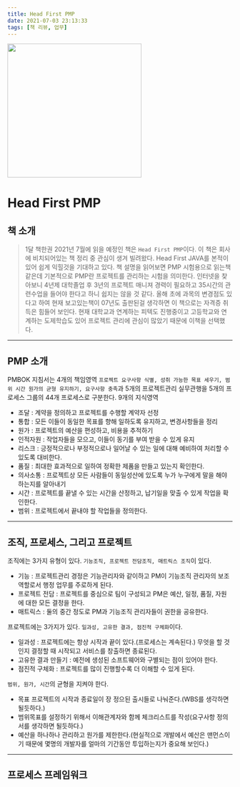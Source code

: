 ```yaml
---
title: Head First PMP
date: 2021-07-03 23:13:33
tags: [책 리뷰, 업무]
---
```


<img src="book.jpg" width="300">

# Head First PMP

## 책 소개

> 1달 책한권 2021년 7월에 읽을 예정인 책은 `Head First PMP`이다.
> 이 책은 회사에 비치되어있는 책 정리 중 관심이 생겨 빌려왔다.
> Head First JAVA를 본적이 있어 쉽게 익힐것을 기대하고 있다.
> 책 설명을 읽어보면 PMP 시험용으로 읽는책 같은데 기본적으로 PMP란 프로젝트를 관리하는 시험을 의미한다.
> 인터넷을 찾아보니 4년제 대학졸업 후 3년의 프로젝트 매니져 경력이 필요하고 35시간의 관련수업을 들어야 한다고 하니 쉽지는 않을 것 같다.
> 올해 초에 과목의 변경점도 있다고 하여 현재 보고있는책이 07년도 출판된걸 생각하면 이 책으로는 자격증 취득은 힘들어 보인다.
> 현재 대학교과 연계하는 피텍도 진행중이고 고등학교와 연계하는 도제학습도 있어 프로젝트 관리에 관심이 많았기 때문에 이책을 선택했다.

---

## PMP 소개

PMBOK 지침서는 4개의 책임영역 `프로젝트 요구사항 식별, 성취 가능한 목표 세우기, 범위 시간 원가의 균형 유지하기, 요구사항 충족`과
5개의 프로젝트관리 실무관행을 5개의 프로세스 그룹의 44개 프로세스로 구분한다.
9개의 지식영역

- 조달 : 계약을 정의하고 프로젝트를 수행할 계약자 선정
- 통합 : 모든 이들이 동일한 목표를 향해 일하도록 유지하고, 변경사항들을 정리
- 원가 : 프로젝트의 예산을 편성하고, 비용을 추적하기
- 인적자원 : 작업자들을 모으고, 이들이 동기를 부여 받을 수 있게 유지
- 리스크 : 긍정적으로나 부정적으로나 일어날 수 있는 일에 대해 예비하여 처리할 수 있도록 대비한다.
- 품질 : 최대한 효과적으로 일하여 정확한 제품을 만들고 있는지 확인한다.
- 의사소통 : 프로젝트상 모든 사람들이 동일성산에 있도록 누가 누구에게 말을 해야 하는지를 알아내기
- 시간 : 프로젝트를 끝낼 수 있는 시간을 산정하고, 납기일을 맞출 수 있게 작업을 확인한다.
- 범위 : 프로젝트에서 끝내야 할 작업들을 정의한다.

---

## 조직, 프로세스, 그리고 프로젝트

조직에는 3가지 유형이 있다. `기능조직, 프로젝트 전담조직, 매트릭스 조직`이 있다.

- 기능 : 프로젝트관리 경정은 기능관리자와 같이하고 PM이 기능조직 관리자의 보조 역할로서 행정 업무를 주로하게 된다.
- 프로젝트 전담 : 프로젝트를 중심으로 팀이 구성되고 PM은 예산, 일정, 품질, 자원에 대한 모든 결정을 한다.
- 매트릭스 : 둘의 중간 정도로 PM과 기능조직 관리자들이 권한을 공유한다.

프로젝트에는 3가지가 있다. `일과성, 고유한 결과, 점진적 구체화`이다.

- 일과성 : 프로젝트에는 항상 시작과 끝이 있다.(프로세스는 계속된다.) 무엇을 할 것인지 결정할 때 시작되고 서비스를 창출하면 종료된다.
- 고유한 결과 만들기 : 예전에 생성된 소프트웨어와 구별되는 점이 있어야 한다.
- 점진적 구체화 : 프로젝트를 많이 진행할수록 더 이해할 수 있게 된다.

`범위, 원가, 시간`의 균형을 지켜야 한다.

- 목표 프로젝트의 시작과 종료일이 장 정으된 출시들로 나눠준다.(WBS를 생각하면 될듯하다.)
- 범위목표를 설정하기 위해서 이해관계자와 함께 체크리스트를 작성(요구사항 정의서를 생각하면 될듯하다.)
- 예산을 하나하나 관리하고 원가를 제한한다.(현실적으로 개발에서 예산은 맨먼스이기 때문에 몇명의 개발자를 얼마의 기간동안 투입하는지가 중요해 보인다.)

---

## 프로세스 프레임워크
